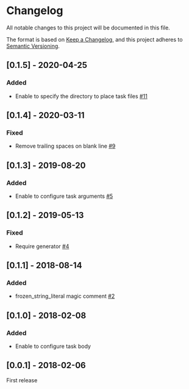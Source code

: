 # Changelog
All notable changes to this project will be documented in this file.

The format is based on [Keep a Changelog](https://keepachangelog.com/en/1.0.0/),
and this project adheres to [Semantic Versioning](https://semver.org/spec/v2.0.0.html).

## [0.1.5] - 2020-04-25
### Added
- Enable to specify the directory to place task files [#11](https://github.com/s-osa/oneshot_task_generator/pull/11)

## [0.1.4] - 2020-03-11
### Fixed
- Remove trailing spaces on blank line [#9](https://github.com/s-osa/oneshot_task_generator/pull/9)

## [0.1.3] - 2019-08-20
### Added
- Enable to configure task arguments [#5](https://github.com/s-osa/oneshot_task_generator/pull/5)

## [0.1.2] - 2019-05-13
### Fixed
- Require generator [#4](https://github.com/s-osa/oneshot_task_generator/pull/4)

## [0.1.1] - 2018-08-14
### Added
- frozen_string_literal magic comment [#2](https://github.com/s-osa/oneshot_task_generator/pull/2)

## [0.1.0] - 2018-02-08
### Added
- Enable to configure task body

## [0.0.1] - 2018-02-06
First release
